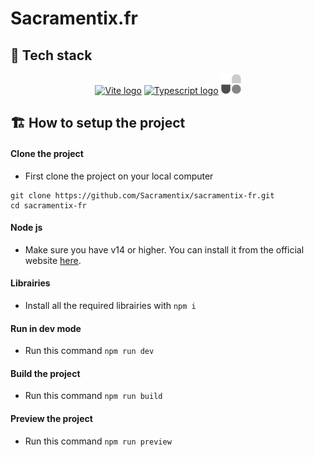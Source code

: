 # Sacramentix.fr

## 🚀 Tech stack

<p align="center">
  <a href="https://vitejs.dev"><img width=32 height=32 src="https://vitejs.dev/logo.svg" alt="Vite logo"></a>
	<a href="https://www.typescriptlang.org"><img width=32 height=32 src="https://upload.wikimedia.org/wikipedia/commons/4/4c/Typescript_logo_2020.svg" alt="Typescript logo"></a> 
  <a href="https://github.com/antfu/unocss"><img width=32 height=32 src="https://raw.githubusercontent.com/antfu/unocss/main/playground/public/icon-gray.svg" alt="Unocss logo"></a>
  
</p>

## 🏗️ How to setup the project

#### Clone the project
- First clone the project on your local computer
```
git clone https://github.com/Sacramentix/sacramentix-fr.git
cd sacramentix-fr
```

#### Node js
- Make sure you have v14 or higher. You can install it from the official website [here](https://nodejs.org).

#### Librairies
- Install all the required librairies with 
```npm i```

#### Run in dev mode
- Run this command
```npm run dev```

#### Build the project
- Run this command
```npm run build```

#### Preview the project
- Run this command
```npm run preview```



